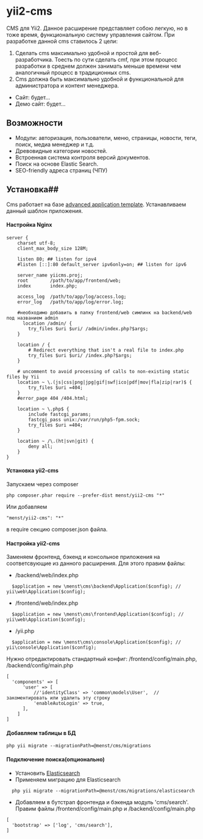 # yii2-cms

CMS для Yii2. Данное расширение представляет собою легкую, но в тоже время, функциональную систему управления сайтом. При разработке данной cms ставилось 2 цели:

1. Сделать cms максимально удобной и простой для веб-разработчика. Тоесть по сути сделать cmf, при этом процесс разработки в среднем должен занимать меньше времени чем аналогичный процесс в традиционных cms.
2. Cms должна быть максимально удобной и функциональной для администратора и контент менеджера.


* Сайт: будет...
* Демо сайт: будет...

## Возможности

* Модули: авторизация, пользователи, меню, страницы, новости, теги, поиск, медиа менеджер и т.д.
* Древовидные категории новостей.
* Встроенная система контроля версий документов.
* Поиск на основе Elastic Search.
* SEO-friendly адреса страниц (ЧПУ)

## Установка##

Cms работает на базе [advanced application template](http://www.yiiframework.com/doc-2.0/guide-tutorial-advanced-app.html). Устанавливаем данный шаблон приложения.

#### Настройка Nginx
```nginx
server {
    charset utf-8;
    client_max_body_size 128M;

    listen 80; ## listen for ipv4
    #listen [::]:80 default_server ipv6only=on; ## listen for ipv6

    server_name yiicms.proj;
    root        /path/to/app/frontend/web;
    index       index.php;

    access_log  /path/to/app/log/access.log;
    error_log   /path/to/app/log/error.log;

    #необходимо добавить в папку frontend/web симлинк на backend/web под названием admin
	  location /admin/ {
        try_files $uri $uri/ /admin/index.php?$args;
    }

    location / {
		# Redirect everything that isn't a real file to index.php
        try_files $uri $uri/ /index.php?$args;
    }

    # uncomment to avoid processing of calls to non-existing static files by Yii
    location ~ \.(js|css|png|jpg|gif|swf|ico|pdf|mov|fla|zip|rar)$ {
        try_files $uri =404;
    }
    #error_page 404 /404.html;

	location ~ \.php$ {
        include fastcgi_params;
        fastcgi_pass unix:/var/run/php5-fpm.sock;
        try_files $uri =404;
    }

    location ~ /\.(ht|svn|git) {
        deny all;
    }
}
```

#### Установка yii2-cms
Запускаем через composer

    php composer.phar require --prefer-dist menst/yii2-cms "*"
    
Или добавляем  

    "menst/yii2-cms": "*"
    
в require секцию composer.json файла.

#### Настройка yii2-cms
Заменяем фронтенд, бэкенд и консольное приложения на соответсвующие из данного расширения. Для этого правим файлы:

* /backend/web/index.php
```
  $application = new \menst\cms\backend\Application($config); // yii\web\Application($config);
```
* /frontend/web/index.php   
```
  $application = new \menst\cms\frontend\Application($config); // yii\web\Application($config);
```
* /yii.php
```
  $application = new \menst\cms\console\Application($config); // yii\console\Application($config);
```

Нужно отредактировать стандартный конфиг: /frontend/config/main.php, /backend/config/main.php

``` 
[
  'components' => [
      'user' => [
          //'identityClass' => 'common\models\User',  //закоментировать или удалить эту строку
          'enableAutoLogin' => true,
      ],
    ]
]
```
#### Добавляем таблицы в БД

    php yii migrate --migrationPath=@menst/cms/migrations

#### Подключение поиска(опционально)
* Установить [Elasticsearch](http://www.elasticsearch.org/guide/en/elasticsearch/reference/current/_installation.html)
* Применяем миграцию для Elasticsearch
```
  php yii migrate --migrationPath=@menst/cms/migrations/elasticsearch
```
* Добавляем в бутстрап фронтенда и бэкенда модуль 'cms/search'. Правим файлы /frontend/config/main.php и /backend/config/main.php
```
[
  'bootstrap' => ['log', 'cms/search'],
]
```
  
